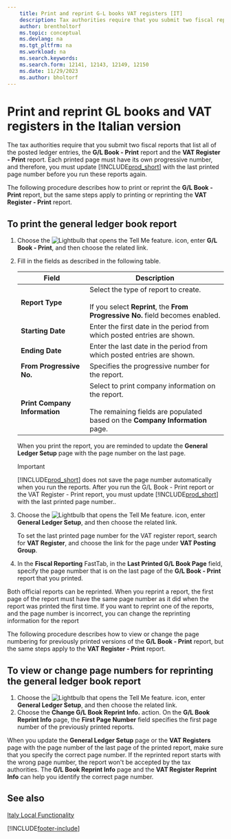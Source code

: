```yaml
---
    title: Print and reprint G-L books VAT registers [IT]
    description: Tax authorities require that you submit two fiscal reports that list all posted ledger entries, the G/L Book - Print report and the VAT Register - Print report.
    author: brentholtorf
    ms.topic: conceptual
    ms.devlang: na
    ms.tgt_pltfrm: na
    ms.workload: na
    ms.search.keywords:
    ms.search.form: 12141, 12143, 12149, 12150
    ms.date: 11/29/2023
    ms.author: bholtorf
---
```

# Print and reprint GL books and VAT registers in the Italian version
The tax authorities require that you submit two fiscal reports that list all of the posted ledger entries, the **G/L Book - Print** report and the **VAT Register - Print** report. Each printed page must have its own progressive number, and therefore, you must update [!INCLUDE[prod_short](../../includes/prod_short.md)] with the last printed page number before you run these reports again.  

The following procedure describes how to print or reprint the **G/L Book - Print** report, but the same steps apply to printing or reprinting the **VAT Register - Print** report.  

## To print the general ledger book report  

1.  Choose the ![Lightbulb that opens the Tell Me feature.](../../media/ui-search/search_small.png "Tell me what you want to do") icon, enter **G/L Book - Print**, and then choose the related link.  
2.  Fill in the fields as described in the following table.  

    |Field|Description|  
    |---------------------------------|---------------------------------------|  
    |**Report Type**|Select the type of report to create.<br /><br /> If you select **Reprint**, the **From Progressive No.** field becomes enabled.|  
    |**Starting Date**|Enter the first date in the period from which posted entries are shown.|  
    |**Ending Date**|Enter the last date in the period from which posted entries are shown.|  
    |**From Progressive No.**|Specifies the progressive number for the report.|  
    |**Print Company Information**|Select to print company information on the report.<br /><br /> The remaining fields are populated based on the **Company Information** page.|  

    When you print the report, you are reminded to update the **General Ledger Setup** page with the page number on the last page.  

    > [!IMPORTANT]  
    >  [!INCLUDE[prod_short](../../includes/prod_short.md)] does not save the page number automatically when you run the reports. After you run the G/L Book - Print report or the VAT Register - Print report, you must update [!INCLUDE[prod_short](../../includes/prod_short.md)] with the last printed page number..  

3.  Choose the ![Lightbulb that opens the Tell Me feature.](../../media/ui-search/search_small.png "Tell me what you want to do") icon, enter **General Ledger Setup**, and then choose the related link.  

    To set the last printed page number for the VAT register report, search for **VAT Register**, and choose the link for the page under **VAT Posting Group**.  

4.  In the **Fiscal Reporting** FastTab, in the **Last Printed G/L Book Page** field, specify the page number that is on the last page of the **G/L Book - Print** report that you printed.  

Both official reports can be reprinted. When you reprint a report, the first page of the report must have the same page number as it did when the report was printed the first time. If you want to reprint one of the reports, and the page number is incorrect, you can change the reprinting information for the report  

The following procedure describes how to view or change the page numbering for previously printed versions of the **G/L Book - Print** report, but the same steps apply to the **VAT Register - Print** report.  

## To view or change page numbers for reprinting the general ledger book report  

1.  Choose the ![Lightbulb that opens the Tell Me feature.](../../media/ui-search/search_small.png "Tell me what you want to do") icon, enter **General Ledger Setup**, and then choose the related link.  
2.  Choose the **Change G/L Book Reprint Info.** action. On the **G/L Book Reprint Info** page, the **First Page Number** field specifies the first page number of the previously printed reports.  

When you update the **General Ledger Setup** page or the **VAT Registers** page with the page number of the last page of the printed report, make sure that you specify the correct page number. If the reprinted report starts with the wrong page number, the report won't be accepted by the tax authorities. The **G/L Book Reprint Info** page and the **VAT Register Reprint Info** can help you identify the correct page number.  

## See also  
[Italy Local Functionality](italy-local-functionality.md)


[!INCLUDE[footer-include](../../includes/footer-banner.md)]